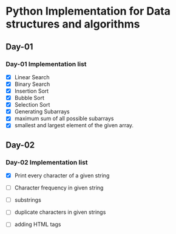# Python Implementation for Data structures and algorithms

## Day-01

### Day-01 Implementation list

- [x] Linear Search
- [x] Binary Search
- [x] Insertion Sort
- [x] Bubble Sort
- [x] Selection Sort
- [x] Generating Subarrays
- [x] maximum sum of all possible subarrays
- [x] smallest and largest element of the given array.

## Day-02

### Day-02 Implementation list

- [x] Print every character of a given string
- [ ] Character frequency in given string
- [ ] substrings 
- [ ] duplicate characters in given strings
- [ ] adding HTML tags

